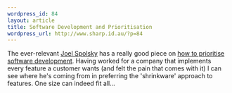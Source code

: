 ```yaml
--- 
wordpress_id: 84
layout: article
title: Software Development and Prioritisation
wordpress_url: http://www.sharp.id.au/?p=84
---
```

The ever-relevant <a href="http://www.joelonsoftware.com">Joel Spolsky</a> has a really good piece on <a href="http://www.joelonsoftware.com/articles/SetYourPriorities.html">how to prioritise software development</a>. Having worked for a company that implements every feature a customer wants (and felt the pain that comes with it) I can see where he's coming from in preferring the 'shrinkware' approach to features. One size can indeed fit all...
